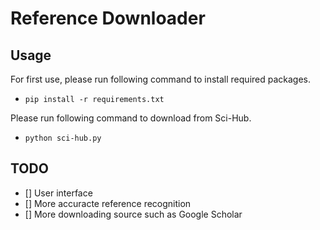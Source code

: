 # Reference Downloader

## Usage
For first use, please run following command to install required packages.
- `pip install -r requirements.txt`

Please run following command to download from Sci-Hub.
- `python sci-hub.py`

## TODO
- [] User interface
- [] More accuracte reference recognition
- [] More downloading source such as Google Scholar
